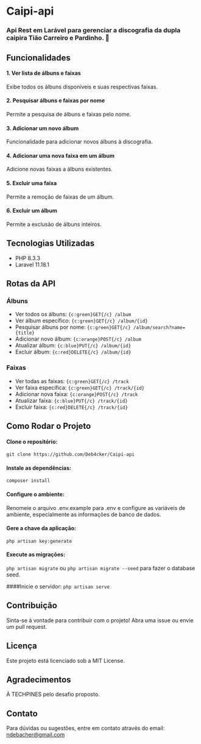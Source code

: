 # Caipi-api
### Api Rest em Larável para gerenciar a discografia da dupla caipira Tião Carreiro e Pardinho. 🤠

## Funcionalidades
#### 1. Ver lista de álbuns e faixas
Exibe todos os álbuns disponíveis e suas respectivas faixas.

#### 2. Pesquisar álbuns e faixas por nome
Permite a pesquisa de álbuns e faixas pelo nome.

#### 3. Adicionar um novo álbum
Funcionalidade para adicionar novos álbuns à discografia.

#### 4. Adicionar uma nova faixa em um álbum
Adicione novas faixas a álbuns existentes.

#### 5. Excluir uma faixa
Permite a remoção de faixas de um álbum.

#### 6. Excluir um álbum
Permite a exclusão de álbuns inteiros.

## Tecnologias Utilizadas
- PHP 8.3.3
- Laravel 11.18.1

## Rotas da API
### Álbuns
- Ver todos os álbuns: ```{c:green}GET{/c} /album```
- Ver álbum específico: ```{c:green}GET{/c} /album/{id}```
- Pesquisar álbuns por nome: ```{c:green}GET{/c} /album/search?name={title}```
- Adicionar novo álbum: ```{c:orange}POST{/c} /album```
- Atualizar álbum: ```{c:blue}PUT{/c} /album/{id}```
- Excluir álbum: ```{c:red}DELETE{/c} /album/{id}```

### Faixas
- Ver todas as faixas: ```{c:green}GET{/c} /track```
- Ver faixa específica: ```{c:green}GET{/c} /track/{id}```
- Adicionar nova faixa: ```{c:orange}POST{/c} /track```
- Atualizar faixa: ```{c:blue}PUT{/c} /track/{id}```
- Excluir faixa: ```{c:red}DELETE{/c} /track/{id}```

## Como Rodar o Projeto
#### Clone o repositório:
```git clone https://github.com/Deb4cker/Caipi-api```

#### Instale as dependências:
```composer install```

#### Configure o ambiente:
Renomeie o arquivo .env.example para .env e configure as variáveis de ambiente, especialmente as informações de banco de dados.

#### Gere a chave da aplicação:
```php artisan key:generate```

#### Execute as migrações:

```php artisan migrate``` ou ```php artisan migrate --seed``` para fazer o database seed. 

####Inicie o servidor:
```php artisan serve```

## Contribuição
Sinta-se à vontade para contribuir com o projeto! Abra uma issue ou envie um pull request.

## Licença
Este projeto está licenciado sob a MIT License.

## Agradecimentos
À TECHPINES pelo desafio proposto.

## Contato
Para dúvidas ou sugestões, entre em contato através do email: ndebacher@gmail.com
